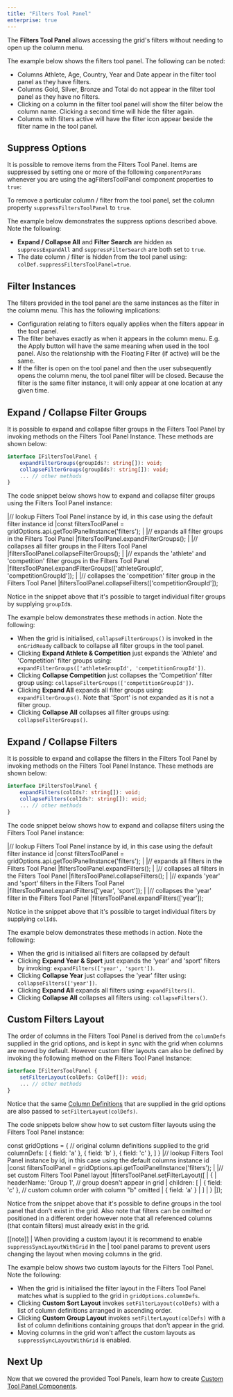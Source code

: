 ```yaml
---
title: "Filters Tool Panel"
enterprise: true
---
```


The **Filters Tool Panel** allows accessing the grid's filters without needing to open up the column menu.

The example below shows the filters tool panel. The following can be noted:

- Columns Athlete, Age, Country, Year and Date appear in the filter tool panel as they have filters.
- Columns Gold, Silver, Bronze and Total do not appear in the filter tool panel as they have no filters.
- Clicking on a column in the filter tool panel will show the filter below the column name. Clicking a second time will hide the filter again.
- Columns with filters active will have the filter icon appear beside the filter name in the tool panel.

<grid-example title='Filter Tool Panel' name='simple' type='mixed' options='{ "enterprise": true, "modules": ["clientside", "menu", "setfilter", "filterpanel"]}'></grid-example> 

## Suppress Options

It is possible to remove items from the Filters Tool Panel. Items are suppressed by setting one or more of the following `componentParams` whenever you are using the agFiltersToolPanel component properties to `true`:

<interface-documentation interfaceName='ToolPanelFiltersCompParams' exclude='["api", "columnApi"]' config='{"overrideBottomMargin":"1rem"}' ></interface-documentation>

To remove a particular column / filter from the tool panel, set the column property `suppressFiltersToolPanel` to `true`.

<api-documentation source='column-properties/properties.json' section='filtering' names='["suppressFiltersToolPanel"]'></api-documentation>

The example below demonstrates the suppress options described above. Note the following:

- **Expand / Collapse All** and **Filter Search** are hidden as `suppressExpandAll` and `suppressFilterSearch` are both set to `true`.
- The date column / filter is hidden from the tool panel using: `colDef.suppressFiltersToolPanel=true`.

<grid-example title='Suppress Options' name='suppress-options' type='generated' options='{ "enterprise": true, "modules": ["clientside", "menu", "setfilter", "filterpanel"], "exampleHeight": 610 }'></grid-example>

## Filter Instances

The filters provided in the tool panel are the same instances as the filter in the column menu. This has the following implications:

- Configuration relating to filters equally applies when the filters appear in the tool panel.
- The filter behaves exactly as when it appears in the column menu. E.g. the Apply button will have the same meaning when used in the tool panel. Also the relationship with the Floating Filter (if active) will be the same.
- If the filter is open on the tool panel and then the user subsequently opens the column menu, the tool panel filter will be closed. Because the filter is the same filter instance, it will only appear at one location at any given time.

## Expand / Collapse Filter Groups

It is possible to expand and collapse filter groups in the Filters Tool Panel by invoking methods on the Filters Tool Panel Instance. These methods are shown below:

```ts
interface IFiltersToolPanel {
    expandFilterGroups(groupIds?: string[]): void;
    collapseFilterGroups(groupIds?: string[]): void;
    ... // other methods
}
```

The code snippet below shows how to expand and collapse filter groups using the Filters Tool Panel instance:

<snippet>
|// lookup Filters Tool Panel instance by id, in this case using the default filter instance id
|const filtersToolPanel = gridOptions.api.getToolPanelInstance('filters');
|
|// expands all filter groups in the Filters Tool Panel
|filtersToolPanel.expandFilterGroups();
|
|// collapses all filter groups in the Filters Tool Panel
|filtersToolPanel.collapseFilterGroups();
|
|// expands the 'athlete' and 'competition' filter groups in the Filters Tool Panel
|filtersToolPanel.expandFilterGroups(['athleteGroupId', 'competitionGroupId']);
|
|// collapses the 'competition' filter group in the Filters Tool Panel
|filtersToolPanel.collapseFilters(['competitionGroupId']);
</snippet>


Notice in the snippet above that it's possible to target individual filter groups by supplying `groupId`s.

The example below demonstrates these methods in action. Note the following:

- When the grid is initialised, `collapseFilterGroups()` is invoked in the `onGridReady` callback to collapse all filter groups in the tool panel.
- Clicking **Expand Athlete & Competition** just expands the 'Athlete' and 'Competition' filter groups using: `expandFilterGroups(['athleteGroupId', 'competitionGroupId'])`.
- Clicking **Collapse Competition** just collapses the 'Competition' filter group using: `collapseFilterGroups(['competitionGroupId'])`.
- Clicking **Expand All** expands all filter groups using: `expandFilterGroups()`. Note that 'Sport' is not expanded as it is not a filter group.
- Clicking **Collapse All** collapses all filter groups using: `collapseFilterGroups()`.

<grid-example title='Expand / Collapse Groups' name='expand-collapse-groups' type='generated' options='{ "enterprise": true, "modules": ["clientside", "menu", "setfilter", "filterpanel"] }'></grid-example>

## Expand / Collapse Filters

It is possible to expand and collapse the filters in the Filters Tool Panel by invoking methods on the Filters Tool Panel Instance. These methods are shown below:

```ts
interface IFiltersToolPanel {
    expandFilters(colIds?: string[]): void;
    collapseFilters(colIds?: string[]): void;
    ... // other methods
}
```

The code snippet below shows how to expand and collapse filters using the Filters Tool Panel instance:

<snippet>
|// lookup Filters Tool Panel instance by id, in this case using the default filter instance id
|const filtersToolPanel = gridOptions.api.getToolPanelInstance('filters');
|
|// expands all filters in the Filters Tool Panel
|filtersToolPanel.expandFilters();
|
|// collapses all filters in the Filters Tool Panel
|filtersToolPanel.collapseFilters();
|
|// expands 'year' and 'sport' filters in the Filters Tool Panel
|filtersToolPanel.expandFilters(['year', 'sport']);
|
|// collapses the 'year' filter in the Filters Tool Panel
|filtersToolPanel.expandFilters(['year']);
</snippet>


Notice in the snippet above that it's possible to target individual filters by supplying `colId`s.

The example below demonstrates these methods in action. Note the following:

- When the grid is initialised all filters are collapsed by default
- Clicking **Expand Year &amp; Sport** just expands the 'year' and 'sport' filters by invoking: `expandFilters(['year', 'sport'])`.
- Clicking **Collapse Year** just collapses the 'year' filter using: `collapseFilters(['year'])`.
- Clicking **Expand All** expands all filters using: `expandFilters()`.
- Clicking **Collapse All** collapses all filters using: `collapseFilters()`.

<grid-example title='Expand / Collapse Filters' name='expand-collapse-filters' type='generated' options='{ "enterprise": true, "modules": ["clientside", "menu", "setfilter", "filterpanel"] }'></grid-example>

## Custom Filters Layout

The order of columns in the Filters Tool Panel is derived from the `columnDefs` supplied in the grid options, and is kept in sync with the grid when columns are moved by default. However custom filter layouts can also be defined by invoking the following method on the Filters Tool Panel Instance:

```ts
interface IFiltersToolPanel {
    setFilterLayout(colDefs: ColDef[]): void;
    ... // other methods
}
```

Notice that the same [Column Definitions](/column-definitions/) that are supplied in the grid options are also passed to `setFilterLayout(colDefs)`.

The code snippets below show how to set custom filter layouts using the Filters Tool Panel instance:

<snippet>
const gridOptions = {
    // original column definitions supplied to the grid
    columnDefs: [
        { field: 'a' },
        { field: 'b' },
        { field: 'c' },
    ]
}
</snippet>

<snippet>
|// lookup Filters Tool Panel instance by id, in this case using the default columns instance id
|const filtersToolPanel = gridOptions.api.getToolPanelInstance('filters');
|
|// set custom Filters Tool Panel layout
|filtersToolPanel.setFilterLayout([
|    {
|        headerName: 'Group 1', // group doesn't appear in grid
|        children: [
|            { field: 'c' }, // custom column order with column "b" omitted
|            { field: 'a' }
|        ]
|    }
|]);
</snippet>

Notice from the snippet above that it's possible to define groups in the tool panel that don't exist in the grid. Also note that filters can be omitted or positioned in a different order however note that all referenced columns (that contain filters) must already exist in the grid.

[[note]]
| When providing a custom layout it is recommend to enable `suppressSyncLayoutWithGrid` in the
| tool panel params to prevent users changing the layout when moving columns in the grid.

The example below shows two custom layouts for the Filters Tool Panel. Note the following:


- When the grid is initialised the filter layout in the Filters Tool Panel matches what is supplied to the grid in `gridOptions.columnDefs`.
- Clicking **Custom Sort Layout** invokes `setFilterLayout(colDefs)` with a list of column definitions arranged in ascending order.
- Clicking **Custom Group Layout** invokes `setFilterLayout(colDefs)` with a list of column definitions containing groups that don't appear in the grid.
- Moving columns in the grid won't affect the custom layouts as `suppressSyncLayoutWithGrid` is enabled.

<grid-example title='Custom Filters Layout' name='custom-layout' type='generated' options='{ "enterprise": true, "modules": ["clientside", "menu", "setfilter", "filterpanel"] }'></grid-example>

## Next Up

Now that we covered the provided Tool Panels, learn how to create [Custom Tool Panel Components](/component-tool-panel/).

